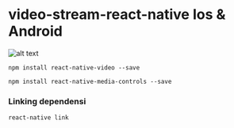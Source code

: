 # video-stream-react-native  Ios & Android


![alt text](https://raw.githubusercontent.com/arasemami/video-stream-react-native/master/img.jpg
 "Demo of project")


```
npm install react-native-video --save

npm install react-native-media-controls --save

```

### Linking dependensi

```
react-native link

```
